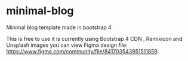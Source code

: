 # minimal-blog
Minimal blog template made in bootstrap 4

This is free to use it is currently using Bootstrap 4 CDN , Remixicon and Unsplash images
you can view Figma design file:
https://www.figma.com/community/file/841703543951511859
